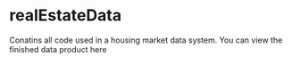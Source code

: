 # realEstateData
Conatins all code used in a housing market data system. 
You can view the finished data product here <insert hex web app>
